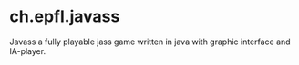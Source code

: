 # ch.epfl.javass
Javass a fully playable jass game written in java with graphic interface and IA-player.

